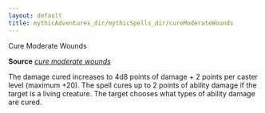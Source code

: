 ```yaml
---
layout: default
title: mythicAdventures_dir/mythicSpells_dir/cureModerateWounds
---
```

Cure Moderate Wounds

**Source** [_cure moderate wounds_](../../spells_dir/cureModerateWounds#_cure-moderate-wounds)

The damage cured increases to 4d8 points of damage + 2 points per caster level (maximum +20). The spell cures up to 2 points of ability damage if the target is a living creature. The target chooses what types of ability damage are cured.

